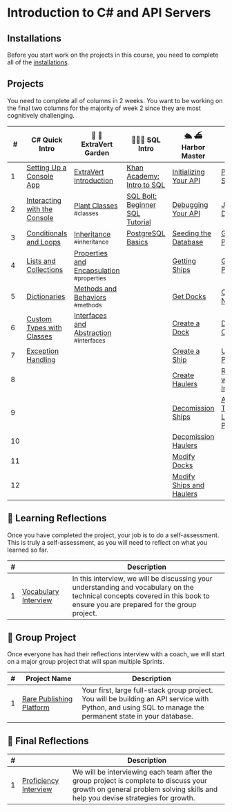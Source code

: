 # Introduction to C# and API Servers

## Installations

Before you start work on the projects in this course, you need to complete all of the [installations](./chapters/book-1-installations.md).

## Projects

You need to complete all of columns in 2 weeks. You want to be working on the final two columns for the majority of week 2 since they are most cognitively challenging.

| # | C# Quick Intro | 🌿 🌱 <br/> ExtraVert Garden | 🧑🏽‍💻 SQL Intro | 🛳️ ⛴️ <br/> Harbor Master | 💎 💍 <br/> Jewelry Junction |
|--|--|--|--|--|--|
| 1 | [Setting Up a Console App][1] | [ExtraVert Introduction][6] | [Khan Academy: Intro to SQL][28]  | [Initializing Your API][33] | [Project Setup][16]|
| 2 | [Interacting with the Console][2] | [Plant Classes][7] <br/> <sub style="font-size:0.85rem;">\#classes</sub> | [SQL Bolt: Beginner SQL Tutorial][29] | [Debugging Your API][12] | [Jewelry Database][17] |
| 3 | [Conditionals and Loops][3] | [Inheritance][8] <br/> <sub style="font-size:0.85rem;">\#inheritance</sub> | [PostgreSQL Basics][11] | [Seeding the Database][34] | [Get All Products][18] |
| 4 | [Lists and Collections][4] | [Properties and Encapsulation][9] <br/> <sub style="font-size:0.85rem;">\#properties</sub> | | [Getting Ships][35] | [Get Single Product][19] |
| 5 | [Dictionaries][5] | [Methods and Behaviors][10] <br/> <sub style="font-size:0.85rem;">\#methods</sub> | | [Get Docks][36] | [Create New Order][20] |
| 6 | [Custom Types with Classes][26] | [Interfaces and Abstraction][15] <br/> <sub style="font-size:0.85rem;">\#interfaces</sub> | | [Create a Dock][37] | [Delete an Order][21] |
| 7 | [Exception Handling][27] | | | [Create a Ship][38] | [Update a Product][22] |
| 8 | | | | [Create Haulers][39] | [Refactoring with Inheritance][45] |
| 9 | | | | [Decomission Ships][40] | [Advanced Tasks for LLM Prompting][42] |
| 10 | | | | [Decomission Haulers][41] | |
| 11 | | | | [Modify Docks][43] | |
| 12 | | | | [Modify Ships and Haulers][44] | |

## 🤔 Learning Reflections

Once you have completed the project, your job is to do a self-assessment. This is truly a self-assessment, as you will need to reflect on what you learned so far.

| #   |  | Description |
| --- | ------------------ | --- |
| 1   | [Vocabulary Interview][30] | In this interview, we will be discussing your understanding and vocabulary on the technical concepts covered in this book to ensure you are prepared for the group project. |

## 🔐 Group Project

Once everyone has had their reflections interview with a coach, we will start on a major group project that will span multiple Sprints.

| # | Project&nbsp;Name | Description |
|--|--|--|
|1| [Rare Publishing Platform][31] | Your first, large full-stack group project. You will be building an API service with Python, and using SQL to manage the permanent state in your database. |

## 🤔 Final Reflections

| #   |  | Description |
| --- | ------------------ | --- |
| 1   | [Proficiency Interview][32] | We will be interviewing each team after the group project is complete to discuss your growth on general problem solving skills and help you devise strategies for growth. |


[1]: ./chapters/setting-up-console-app.md
[2]: ./chapters/interacting-with-console.md
[3]: ./chapters/conditionals-and-loops.md
[4]: ./chapters/thrown-for-a-loop-lists.md
[5]: ./chapters/dictionaries.md
[6]: ./chapters/extravert-intro.md
[7]: ./chapters/extravert-plant-classes.md
[8]: ./chapters/extravert-inheritance.md
[9]: ./chapters/extravert-properties.md
[10]: ./chapters/extravert-methods.md
[11]: ./chapters/postgres-basics.md
[12]: ./chapters/debugging-csharp.md
[13]: ./chapters/minimal-api-setup.md
[14]: ./chapters/harbor-database.md
[15]: ./chapters/extravert-interfaces.md
[16]: ./chapters/jewelry-setup.md
[17]: ./chapters/jewelry-database.md
[18]: ./chapters/jewelry-get-all.md
[19]: ./chapters/jewelry-get-single.md
[20]: ./chapters/jewelry-create-order.md
[21]: ./chapters/jewelry-delete-order.md
[22]: ./chapters/jewelry-update-product.md
[24]: ./chapters/BANGAZON.md
[25]: ./chapters/working-with-integers.md
[26]: ./chapters/custom-types-with-classes.md
[27]: ./chapters/handling-exceptions.md
[28]: https://www.khanacademy.org/computing/computer-programming/sql
[29]: https://sqlbolt.com/
[30]: ./chapters/INITIAL_REFLECTIONS.md
[31]: ./chapters/RARE.md
[32]: ./chapters/FINAL_REFLECTIONS.md
[33]: ./chapters/harbor-master-init.md
[34]: ./chapters/harbor-master-seeding.md
[35]: ./chapters/harbor-master-get-ships.md
[36]: ./chapters/harbor-master-get-docks.md
[37]: ./chapters/harbor-master-post-docks.md
[38]: ./chapters/harbor-master-post-ships.md
[39]: ./chapters/harbor-master-post-haulers.md
[40]: ./chapters/harbor-master-delete-ships.md
[41]: ./chapters/harbor-master-delete-exercise.md
[42]: ./chapters/llm-guided-tasks.md
[43]: ./chapters/harbor-master-modify-docks.md
[44]: ./chapters/harbor-master-modify-ships-haulers.md
[45]: ./chapters/database-service-inheritance.md
